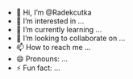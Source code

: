 - 👋 Hi, I’m @Radekcutka
- 👀 I’m interested in ...
- 🌱 I’m currently learning ...
- 💞️ I’m looking to collaborate on ...
- 📫 How to reach me ...
- 😄 Pronouns: ...
- ⚡ Fun fact: ...

<!---
Radekcutka/Radekcutka is a ✨ special ✨ repository because its `README.md` (this file) appears on your GitHub profile.
You can click the Preview link to take a look at your changes.
--->
